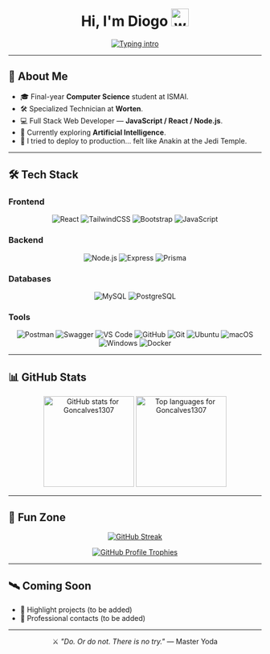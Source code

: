 <h1 align="center">Hi, I'm Diogo <img src="https://media.giphy.com/media/hvRJCLFzcasrR4ia7z/giphy.gif" width="35" alt="wave"></h1>
<p align="center">
  <a href="https://git.io/typing-svg">
    <img src="https://readme-typing-svg.demolab.com?font=Fira+Code&pause=800&color=36BCF7&vCenter=true&width=700&height=100&lines=Full+Stack+Web+Developer;Specialized+Technician;I+find+your+lack+of+semicolons%E2%80%A6+disturbing" alt="Typing intro" />
  </a>
</p>

---

## 🚀 About Me
- 🎓 Final-year **Computer Science** student at ISMAI.  
- 🛠️ Specialized Technician at **Worten**.  
- 💻 Full Stack Web Developer — **JavaScript / React / Node.js**.  
- 🤖 Currently exploring **Artificial Intelligence**.  
- 🌌 I tried to deploy to production… felt like Anakin at the Jedi Temple.

---

## 🛠️ Tech Stack

### Frontend
<p align="center">
  <img src="https://img.shields.io/badge/React-%2361DAFB.svg?style=plastic&logo=react&logoColor=black" alt="React"/>
  <img src="https://img.shields.io/badge/Tailwind_CSS-38B2AC?style=plastic&logo=tailwind-css&logoColor=white" alt="TailwindCSS"/>
  <img src="https://img.shields.io/badge/Bootstrap-7952B3?style=plastic&logo=bootstrap&logoColor=white" alt="Bootstrap"/>
  <img src="https://img.shields.io/badge/JavaScript-%23F7DF1E.svg?style=plastic&logo=javascript&logoColor=black" alt="JavaScript"/>
</p>

### Backend
<p align="center">
  <img src="https://img.shields.io/badge/Node.js-339933?style=plastic&logo=nodedotjs&logoColor=white" alt="Node.js"/>
  <img src="https://img.shields.io/badge/Express.js-000000?style=plastic&logo=express&logoColor=white" alt="Express"/>
  <img src="https://img.shields.io/badge/Prisma-2D3748?style=plastic&logo=prisma&logoColor=white" alt="Prisma"/>
</p>

### Databases
<p align="center">
  <img src="https://img.shields.io/badge/MySQL-4479A1?style=plastic&logo=mysql&logoColor=white" alt="MySQL"/>
  <img src="https://img.shields.io/badge/PostgreSQL-4169E1?style=plastic&logo=postgresql&logoColor=white" alt="PostgreSQL"/>
</p>

### Tools
<p align="center">
  <img src="https://img.shields.io/badge/Postman-FF6C37?style=plastic&logo=postman&logoColor=white" alt="Postman"/>
  <img src="https://img.shields.io/badge/Swagger-85EA2D?style=plastic&logo=swagger&logoColor=black" alt="Swagger"/>
  <img src="https://img.shields.io/badge/VS%20Code-0078d7.svg?style=plastic&logo=visual-studio-code&logoColor=white" alt="VS Code"/>
  <img src="https://img.shields.io/badge/GitHub-181717?style=plastic&logo=github&logoColor=white" alt="GitHub"/>
  <img src="https://img.shields.io/badge/Git-F05033?style=plastic&logo=git&logoColor=white" alt="Git"/>
  <img src="https://img.shields.io/badge/Ubuntu-E95420?style=plastic&logo=ubuntu&logoColor=white" alt="Ubuntu"/>
  <img src="https://img.shields.io/badge/macOS-000000?style=plastic&logo=apple&logoColor=white" alt="macOS"/>
  <img src="https://img.shields.io/badge/Windows-0078D6?style=plastic&logo=windows&logoColor=white" alt="Windows"/>
  <img src="https://img.shields.io/badge/Docker-2496ED?style=plastic&logo=docker&logoColor=white" alt="Docker"/>
</p>

---

## 📊 GitHub Stats
<p align="center">
  <img src="https://github-readme-stats.vercel.app/api?username=Goncalves1307&show_icons=true&count_private=true&theme=tokyonight&hide_border=true" height="180" alt="GitHub stats for Goncalves1307"/>
  <img src="https://github-readme-stats.vercel.app/api/top-langs?username=Goncalves1307&layout=compact&langs_count=8&theme=tokyonight&hide_border=true" height="180" alt="Top languages for Goncalves1307"/>
</p>

---

## 🌌 Fun Zone
<p align="center">
  <a href="https://git.io/streak-stats">
    <img src="https://github-readme-streak-stats.herokuapp.com?user=Goncalves1307&theme=tokyonight-duo&hide_border=true&date_format=j%20M%5B%20Y%5D" alt="GitHub Streak"/>
  </a>
</p>

<p align="center">
  <a href="https://github.com/ryo-ma/github-profile-trophy">
    <img src="https://github-profile-trophy.vercel.app/?username=Goncalves1307&theme=tokyonight&margin-w=15&margin-h=15&column=4" alt="GitHub Profile Trophies"/>
  </a>
</p>

---

## 🛰️ Coming Soon
- 📂 Highlight projects (to be added)  
- 🔗 Professional contacts (to be added)

---

<p align="center">
  ⚔️ <i>"Do. Or do not. There is no try."</i> — Master Yoda
</p>
